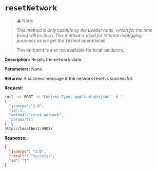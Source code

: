 # `resetNetwork`

> ⚠️ Note: 
>
> _This method is only callable by the Leader node, which for the time being will be Arch. This method is used for internal debugging purposes as we get the Testnet operational._ 
> 
> This endpoint is also not available for local validators.

**Description:** Resets the network state. 

**Parameters:**
    None.

**Returns:** A success message if the network reset is successful.

**Request:**
```bash
curl -vL POST -H 'Content-Type: application/json' -d '
{
  "jsonrpc":"2.0",
  "id":1,
  "method":"reset_network",
  "params":[]
}' \
http://localhost:9002/
```

**Response:**
```json
{
  "jsonrpc": "2.0",
  "result": "Success!",
  "id": "1"
}
```


